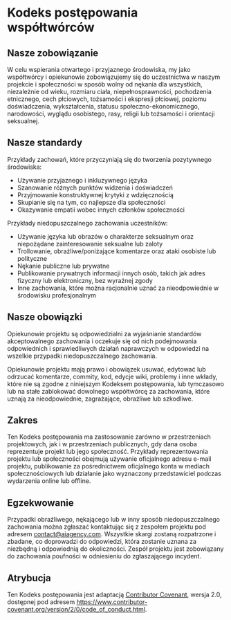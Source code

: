 # Kodeks postępowania współtwórców

## Nasze zobowiązanie

W celu wspierania otwartego i przyjaznego środowiska, my jako współtwórcy i opiekunowie zobowiązujemy się do uczestnictwa w naszym projekcie i społeczności w sposób wolny od nękania dla wszystkich, niezależnie od wieku, rozmiaru ciała, niepełnosprawności, pochodzenia etnicznego, cech płciowych, tożsamości i ekspresji płciowej, poziomu doświadczenia, wykształcenia, statusu społeczno-ekonomicznego, narodowości, wyglądu osobistego, rasy, religii lub tożsamości i orientacji seksualnej.

## Nasze standardy

Przykłady zachowań, które przyczyniają się do tworzenia pozytywnego środowiska:

* Używanie przyjaznego i inkluzywnego języka
* Szanowanie różnych punktów widzenia i doświadczeń
* Przyjmowanie konstruktywnej krytyki z wdzięcznością
* Skupianie się na tym, co najlepsze dla społeczności
* Okazywanie empatii wobec innych członków społeczności

Przykłady niedopuszczalnego zachowania uczestników:

* Używanie języka lub obrazów o charakterze seksualnym oraz niepożądane zainteresowanie seksualne lub zaloty
* Trollowanie, obraźliwe/poniżające komentarze oraz ataki osobiste lub polityczne
* Nękanie publiczne lub prywatne
* Publikowanie prywatnych informacji innych osób, takich jak adres fizyczny lub elektroniczny, bez wyraźnej zgody
* Inne zachowania, które można racjonalnie uznać za nieodpowiednie w środowisku profesjonalnym

## Nasze obowiązki

Opiekunowie projektu są odpowiedzialni za wyjaśnianie standardów akceptowalnego zachowania i oczekuje się od nich podejmowania odpowiednich i sprawiedliwych działań naprawczych w odpowiedzi na wszelkie przypadki niedopuszczalnego zachowania.

Opiekunowie projektu mają prawo i obowiązek usuwać, edytować lub odrzucać komentarze, commity, kod, edycje wiki, problemy i inne wkłady, które nie są zgodne z niniejszym Kodeksem postępowania, lub tymczasowo lub na stałe zablokować dowolnego współtwórcę za zachowania, które uznają za nieodpowiednie, zagrażające, obraźliwe lub szkodliwe.

## Zakres

Ten Kodeks postępowania ma zastosowanie zarówno w przestrzeniach projektowych, jak i w przestrzeniach publicznych, gdy dana osoba reprezentuje projekt lub jego społeczność. Przykłady reprezentowania projektu lub społeczności obejmują używanie oficjalnego adresu e-mail projektu, publikowanie za pośrednictwem oficjalnego konta w mediach społecznościowych lub działanie jako wyznaczony przedstawiciel podczas wydarzenia online lub offline.

## Egzekwowanie

Przypadki obraźliwego, nękającego lub w inny sposób niedopuszczalnego zachowania można zgłaszać kontaktując się z zespołem projektu pod adresem contact@aiagency.com. Wszystkie skargi zostaną rozpatrzone i zbadane, co doprowadzi do odpowiedzi, która zostanie uznana za niezbędną i odpowiednią do okoliczności. Zespół projektu jest zobowiązany do zachowania poufności w odniesieniu do zgłaszającego incydent.

## Atrybucja

Ten Kodeks postępowania jest adaptacją [Contributor Covenant](https://www.contributor-covenant.org), wersja 2.0, dostępnej pod adresem https://www.contributor-covenant.org/version/2/0/code_of_conduct.html.
